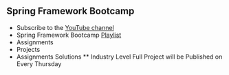 ## Spring Framework Bootcamp

- Subscribe to the [YouTube channel](https://www.youtube.com/@yeshendradhaker)
- Spring Framework Bootcamp [Playlist](https://www.youtube.com/playlist?list=PLq2IQ7nZjFREQsxh6NVJXUlL0QpYEUSl6)
- Assignments
- Projects
- Assignments Solutions
** Industry Level Full Project will be Published on Every Thursday 
